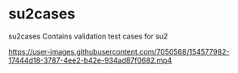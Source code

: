 # su2cases
su2cases
Contains validation test cases for su2



https://user-images.githubusercontent.com/7050568/154577982-17444d18-3787-4ee2-b42e-934ad87f0682.mp4

